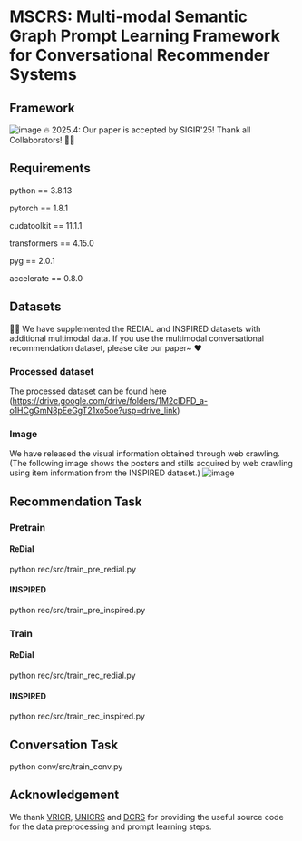 # MSCRS: Multi-modal Semantic Graph Prompt Learning Framework for Conversational Recommender Systems
## Framework
![image](https://github.com/user-attachments/assets/83d58ca2-833c-4859-93d6-abc6d07f193b)
🔥 2025.4: Our paper is accepted by SIGIR'25! Thank all Collaborators! 🎉🎉

## Requirements
python == 3.8.13

pytorch == 1.8.1

cudatoolkit == 11.1.1

transformers == 4.15.0

pyg == 2.0.1

accelerate == 0.8.0

## Datasets
🌹🌹 We have supplemented the REDIAL and INSPIRED datasets with additional multimodal data. If you use the multimodal conversational recommendation dataset, please cite our paper~ ❤️
### Processed dataset
The processed dataset can be found here (https://drive.google.com/drive/folders/1M2cIDFD_a-o1HCgGmN8pEeGgT21xo5oe?usp=drive_link)
### Image
We have released the visual information obtained through web crawling. (The following image shows the posters and stills acquired by web crawling using item information from the INSPIRED dataset.)
![image](https://github.com/user-attachments/assets/e6ce02cc-23b1-4455-b376-202361af73e1)

## Recommendation Task
### Pretrain
#### ReDial
python rec/src/train_pre_redial.py
#### INSPIRED
python rec/src/train_pre_inspired.py

### Train
#### ReDial
python rec/src/train_rec_redial.py
#### INSPIRED
python rec/src/train_rec_inspired.py

## Conversation Task
python conv/src/train_conv.py


## Acknowledgement
We thank [VRICR](https://github.com/zxd-octopus/VRICR/tree/master), [UNICRS](https://github.com/wxl1999/UniCRS/tree/main) and [DCRS](https://github.com/huyquangdao/DCRS?tab=readme-ov-file) for providing the useful source code for the data preprocessing and prompt learning steps.












